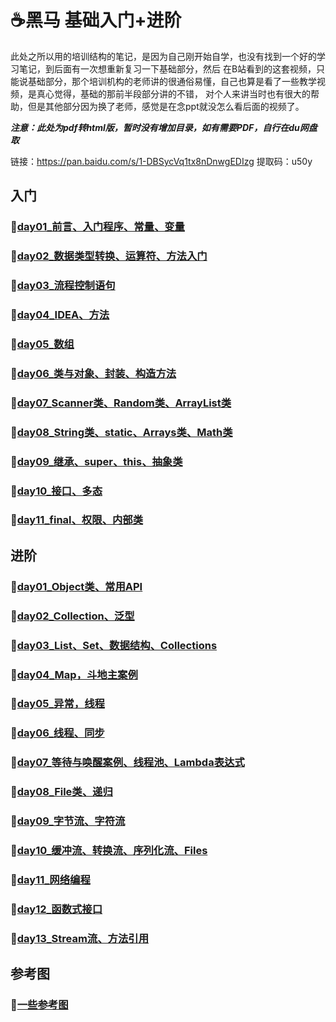 
# ☕黑马 基础入门+进阶

此处之所以用的培训结构的笔记，是因为自己刚开始自学，也没有找到一个好的学习笔记，到后面有一次想重新复习一下基础部分，然后
在B站看到的这套视频，只能说基础部分，那个培训机构的老师讲的很通俗易懂，自己也算是看了一些教学视频，是真心觉得，基础的那前半段部分讲的不错，
对个人来讲当时也有很大的帮助，但是其他部分因为换了老师，感觉是在念ppt就没怎么看后面的视频了。

**_注意：此处为pdf转html版，暂时没有增加目录，如有需要PDF，自行在du网盘取_**

链接：https://pan.baidu.com/s/1-DBSycVq1tx8nDnwgEDIzg
提取码：u50y

## 入门

### 📜[day01_前言、入门程序、常量、变量](docs/yuque/javase/1.html)

### 📜[day02_数据类型转换、运算符、方法入门](docs/yuque/javase/2.html)

### 📜[day03_流程控制语句](docs/yuque/javase/3.html)

### 📜[day04_IDEA、方法](docs/yuque/javase/4.html)

### 📜[day05_数组](docs/yuque/javase/5.html)

### 📜[day06_类与对象、封装、构造方法](docs/yuque/javase/6.html)

### 📜[day07_Scanner类、Random类、ArrayList类](docs/yuque/javase/7.html)

### 📜[day08_String类、static、Arrays类、Math类](docs/yuque/javase/8.html)

### 📜[day09_继承、super、this、抽象类](docs/yuque/javase/9.html)

### 📜[day10_接口、多态](docs/yuque/javase/10.html)

### 📜[day11_final、权限、内部类](docs/yuque/javase/11.html)

## 进阶

### 📜[day01_Object类、常用API](docs/yuque/javase/j1.md)

### 📜[day02_Collection、泛型](docs/yuque/javase/j2.md)

### 📜[day03_List、Set、数据结构、Collections](docs/yuque/javase/j3.md)

### 📜[day04_Map，斗地主案例](docs/yuque/javase/j4.md)

### 📜[day05_异常，线程](docs/yuque/javase/j5.md)

### 📜[day06_线程、同步](docs/yuque/javase/j6.html)

### 📜[day07_等待与唤醒案例、线程池、Lambda表达式](docs/yuque/javase/j7.md)

### 📜[day08_File类、递归](docs/yuque/javase/j8.md)

### 📜[day09_字节流、字符流](docs/yuque/javase/j9.md)

### 📜[day10_缓冲流、转换流、序列化流、Files](docs/yuque/javase/j10.md)

### 📜[day11_网络编程](docs/yuque/javase/j11.md)

### 📜[day12_函数式接口](docs/yuque/javase/12.html)

### 📜[day13_Stream流、方法引用](docs/yuque/javase/13.html)






## 参考图

### 📜[一些参考图](docs/yuque/javase/cankao.md)
